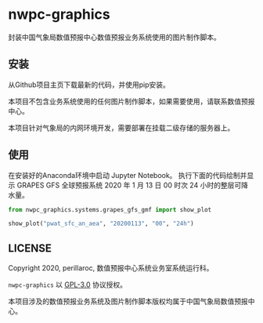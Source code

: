 # nwpc-graphics

封装中国气象局数值预报中心数值预报业务系统使用的图片制作脚本。

## 安装

从Github项目主页下载最新的代码，并使用pip安装。

本项目不包含业务系统使用的任何图片制作脚本，如果需要使用，请联系数值预报中心。

本项目针对气象局的内网环境开发，需要部署在挂载二级存储的服务器上。

## 使用

在安装好的Anaconda环境中启动 Jupyter Notebook。
执行下面的代码绘制并显示 GRAPES GFS 全球预报系统 2020 年 1 月 13 日 00 时次 24 小时的整层可降水量。

```python
from nwpc_graphics.systems.grapes_gfs_gmf import show_plot

show_plot("pwat_sfc_an_aea", "20200113", "00", "24h")
```

## LICENSE

Copyright 2020, perillaroc, 数值预报中心系统业务室系统运行科。

`nwpc-graphics` 以 [GPL-3.0](./LICENSE.md) 协议授权。

本项目涉及的数值预报业务系统及图片制作脚本版权均属于中国气象局数值预报中心。